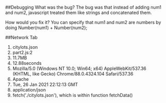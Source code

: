 ##Debugging
What was the bug?
The bug was that instead of adding num1 and num2, javascript treated them like strings and concatenated them. 

How would you fix it?
You can specify that num1 and num2 are numbers by doing Number(num1) + Number(num2);

##Network Tab
1) citylots.json
2) part2.js:2
3) 11.7MB
4) 12.88seconds
5) Mozilla/5.0 (Windows NT 10.0; Win64; x64) AppleWebKit/537.36 (KHTML, like Gecko) Chrome/88.0.4324.104 Safari/537.36
6) Apache
7) Tue, 26 Jan 2021 22:12:13 GMT
8) application/json
9) fetch('./citylots.json'), which is within function fetchData()


